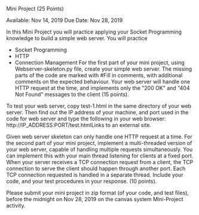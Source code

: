 Mini Project (25 Points)

Available: Nov 14, 2019
Due Date: Nov 28, 2019
 

In this Mini Project you will practice applying your Socket Programming knowledge to build a simple web server. You will practice

- Socket Programming
- HTTP
- Connection Management
For the first part of your mini project, using Webserver-skeleton.py file, create your simple web server. The missing parts of the code are marked with #Fill in comments, with additional comments on the expected behaviour. Your web server will handle one HTTP request at the time, and implements only the "200 OK" and "404 Not Found" messages to the client (15 points).

To test your web server, copy test-1.html in the same directory of your web server. Then find out the IP address of your machine, and port used in the code for web server and type the following in your web browser: http://IP_ADDRESS:PORT/test.htmlLinks to an external site.

Given web server skeleton can only handle one HTTP request at a time. For the second part of your mini project, implement a multi-threaded version of your web server, capable of handling multiple requests simultaneously. You can implement this with your main thread listening for clients at a fixed port. When your server receives a TCP connection request from a client, the TCP connection to serve the client should happen through another port. Each TCP connection requested is handled in a separate thread. Include your code, and your test procedures in your response. (10 points).

Please submit your mini project in zip format (of your code, and test files), before the midnight on Nov 28, 2019 on the canvas system Mini-Project activity.
